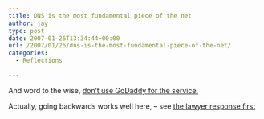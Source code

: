 ```yaml
---
title: DNS is the most fundamental piece of the net
author: jay
type: post
date: 2007-01-26T13:34:44+00:00
url: /2007/01/26/dns-is-the-most-fundamental-piece-of-the-net/
categories:
  - Reflections

---
```

And word to the wise, [don’t use GoDaddy for the service.][1]

Actually, going backwards works well here, &#8211; see [the <ahem>lawyer </ahem> response first][2]

 [1]: http://blog.wired.com/27bstroke6/2007/01/myspace_alleged.html
 [2]: http://blog.wired.com/27bstroke6/2007/01/godaddy_defends.html